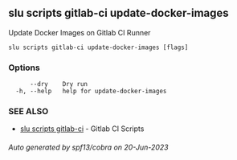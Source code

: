 ## slu scripts gitlab-ci update-docker-images

Update Docker Images on Gitlab CI Runner

```
slu scripts gitlab-ci update-docker-images [flags]
```

### Options

```
      --dry    Dry run
  -h, --help   help for update-docker-images
```

### SEE ALSO

* [slu scripts gitlab-ci](slu_scripts_gitlab-ci.md)	 - Gitlab CI Scripts

###### Auto generated by spf13/cobra on 20-Jun-2023
